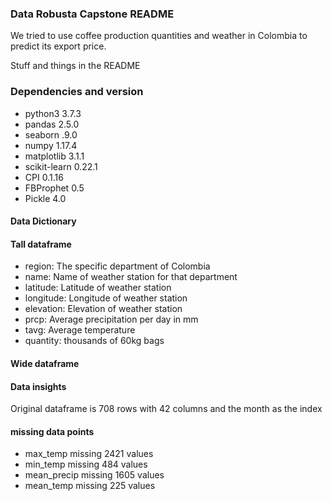 ### Data Robusta Capstone README

We tried to use coffee production quantities and weather in Colombia to predict its export price.

Stuff and things in the README

### Dependencies and version
- python3 3.7.3
- pandas 2.5.0
- seaborn .9.0
- numpy 1.17.4
- matplotlib 3.1.1
- scikit-learn 0.22.1
- CPI 0.1.16
- FBProphet 0.5
- Pickle 4.0


#### Data Dictionary

#### Tall dataframe

- region: The specific department of Colombia
- name: Name of weather station for that department
- latitude: Latitude of weather station
- longitude: Longitude of weather station
- elevation: Elevation of weather station
- prcp: Average precipitation per day in mm
- tavg: Average temperature
- quantity: thousands of 60kg bags

#### Wide dataframe




#### Data insights

Original dataframe is 708 rows with 42 columns and the month as the index

#### missing data points

- max_temp missing 2421 values
- min_temp missing 484 values
- mean_precip missing 1605 values
- mean_temp missing 225 values


